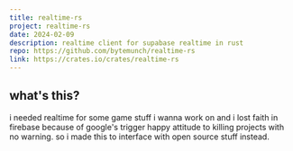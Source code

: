 ```yaml
---
title: realtime-rs
project: realtime-rs
date: 2024-02-09
description: realtime client for supabase realtime in rust
repo: https://github.com/bytemunch/realtime-rs
link: https://crates.io/crates/realtime-rs
---
```


## what's this?

i needed realtime for some game stuff i wanna work on and i lost faith in firebase because of google's trigger happy attitude to killing projects with no warning. so i made this to interface with open source stuff instead.
